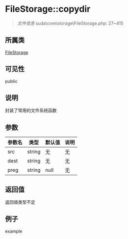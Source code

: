 # FileStorage::copydir

> *文件信息* suda\core\storage\FileStorage.php: 27~415
## 所属类 

[FileStorage](../FileStorage.md)

## 可见性

  public  
## 说明

封装了常用的文件系统函数

## 参数

 
| 参数名 | 类型 | 默认值 | 说明 |
|--------|-----|-------|-------|
 | src |  string | 无 | 无 |
 | dest |  string | 无 | 无 |
 | preg |  string | null | 无 |
## 返回值
返回值类型不定
## 例子

example